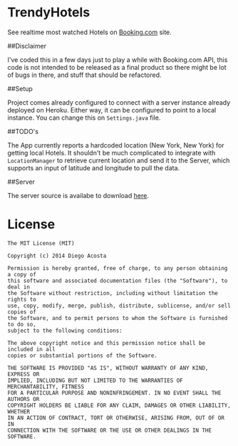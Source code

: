 TrendyHotels
============

See realtime most watched Hotels on [Booking.com][0] site.

##Disclaimer

I've coded this in a few days just to play a while with Booking.com API, this code is not intended to be released as a final product so there might be lot of bugs in there, and stuff that should be refactored.

##Setup

Project comes already configured to connect with a server instance already deployed on Heroku. Either way, it can be configured to point to a local instance. You can change this on `Settings.java` file.

##TODO's

The App currently reports a hardcoded location (New York, New York) for getting local Hotels. It shouldn't be much complicated to integrate with `LocationManager` to retrieve current location and send it to the Server, which supports an input of latitude and longitude to pull the data.

##Server

The server source is availabe to download [here][1].

License
=======

    The MIT License (MIT)
    
    Copyright (c) 2014 Diego Acosta
    
    Permission is hereby granted, free of charge, to any person obtaining a copy of
    this software and associated documentation files (the "Software"), to deal in
    the Software without restriction, including without limitation the rights to
    use, copy, modify, merge, publish, distribute, sublicense, and/or sell copies of
    the Software, and to permit persons to whom the Software is furnished to do so,
    subject to the following conditions:
    
    The above copyright notice and this permission notice shall be included in all
    copies or substantial portions of the Software.
    
    THE SOFTWARE IS PROVIDED "AS IS", WITHOUT WARRANTY OF ANY KIND, EXPRESS OR
    IMPLIED, INCLUDING BUT NOT LIMITED TO THE WARRANTIES OF MERCHANTABILITY, FITNESS
    FOR A PARTICULAR PURPOSE AND NONINFRINGEMENT. IN NO EVENT SHALL THE AUTHORS OR
    COPYRIGHT HOLDERS BE LIABLE FOR ANY CLAIM, DAMAGES OR OTHER LIABILITY, WHETHER
    IN AN ACTION OF CONTRACT, TORT OR OTHERWISE, ARISING FROM, OUT OF OR IN
    CONNECTION WITH THE SOFTWARE OR THE USE OR OTHER DEALINGS IN THE SOFTWARE.
    
[0]: http://www.booking.com/
[1]: https://github.com/dmacosta/TrendyHotelsServer
